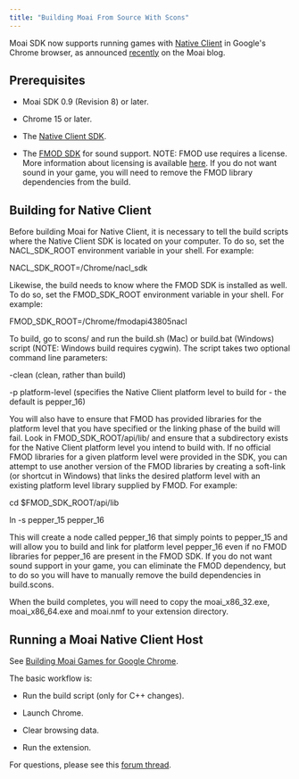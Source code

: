 ```yaml
---
title: "Building Moai From Source With Scons"
---
```


Moai SDK now supports running games with [Native Client](http://en.wikipedia.org/wiki/Google_Native_Client) in Google's Chrome browser, as announced [recently](http://getmoai.com/2011/10/big-news-moai-for-chrome/) on the Moai blog.

Prerequisites
-------------

- Moai SDK 0.9 (Revision 8) or later.

- Chrome 15 or later.

- The [Native Client SDK](http://code.google.com/chrome/nativeclient/docs/download.html).

- The [FMOD SDK](http://www.fmod.org/index.php/download) for sound support. NOTE: FMOD use requires a license. More information about licensing is available [here](http://www.fmod.org/index.php/sales). If you do not want sound in your game, you will need to remove the FMOD library dependencies from the build.

Building for Native Client
--------------------------

Before building Moai for Native Client, it is necessary to tell the build scripts where the Native Client SDK is located on your computer. To do so, set the NACL\_SDK\_ROOT environment variable in your shell. For example:

NACL\_SDK\_ROOT=/Chrome/nacl\_sdk

Likewise, the build needs to know where the FMOD SDK is installed as well. To do so, set the FMOD\_SDK\_ROOT environment variable in your shell. For example:

FMOD\_SDK\_ROOT=/Chrome/fmodapi43805nacl

To build, go to scons/ and run the build.sh (Mac) or build.bat (Windows) script (NOTE: Windows build requires cygwin). The script takes two optional command line parameters:

-clean (clean, rather than build)

-p platform-level (specifies the Native Client platform level to build for - the default is pepper\_16)

You will also have to ensure that FMOD has provided libraries for the platform level that you have specified or the linking phase of the build will fail. Look in FMOD\_SDK\_ROOT/api/lib/ and ensure that a subdirectory exists for the Native Client platform level you intend to build with. If no official FMOD libraries for a given platform level were provided in the SDK, you can attempt to use another version of the FMOD libraries by creating a soft-link (or shortcut in Windows) that links the desired platform level with an existing platform level library supplied by FMOD. For example:

cd \$FMOD\_SDK\_ROOT/api/lib

ln -s pepper\_15 pepper\_16

This will create a node called pepper\_16 that simply points to pepper\_15 and will allow you to build and link for platform level pepper\_16 even if no FMOD libraries for pepper\_16 are present in the FMOD SDK. If you do not want sound support in your game, you can eliminate the FMOD dependency, but to do so you will have to manually remove the build dependencies in build.scons.

When the build completes, you will need to copy the moai\_x86\_32.exe, moai\_x86\_64.exe and moai.nmf to your extension directory.

Running a Moai Native Client Host
---------------------------------

See [Building Moai Games for Google Chrome](building-moai-games-for-google-chrome.html).

The basic workflow is:

- Run the build script (only for C++ changes).

- Launch Chrome.

- Clear browsing data.

- Run the extension.

For questions, please see this [forum thread](http://getmoai.com/forums/moai-sdk-developer-support/google-chrome-native-client/).
